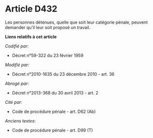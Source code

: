 # Article D432

Les personnes détenues, quelle que soit leur catégorie pénale, peuvent demander qu'il leur soit proposé un travail.

**Liens relatifs à cet article**

_Codifié par_:

  - Décret n°59-322 du 23 février 1959

_Modifié par_:

  - Décret n°2010-1635 du 23 décembre 2010 - art. 36

_Abrogé par_:

  - Décret n°2013-368 du 30 avril 2013 - art. 2

_Cité par_:

  - Code de procédure pénale - art. D62 (Ab)

_Anciens textes_:

  - Code de procédure pénale - art. D99 (T)
